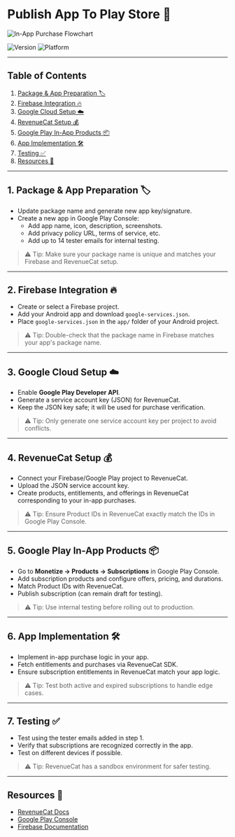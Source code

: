 # Publish App To Play Store 🚀

![In-App Purchase Flowchart](in_app_purchase_flowchart.png)

![Version](https://img.shields.io/badge/version-1.0-blue)
![Platform](https://img.shields.io/badge/platform-Android-green)

---

## Table of Contents
1. [Package & App Preparation 🏷️](#1-package--app-preparation-🏷️)
2. [Firebase Integration 🔥](#2-firebase-integration-🔥)
3. [Google Cloud Setup ☁️](#3-google-cloud-setup-☁️)
4. [RevenueCat Setup 💰](#4-revenuecat-setup-💰)
5. [Google Play In-App Products 📦](#5-google-play-in-app-products-📦)
6. [App Implementation 🛠️](#6-app-implementation-🛠️)
7. [Testing ✅](#7-testing-✅)
8. [Resources 🔗](#resources-🔗)

---

## 1. Package & App Preparation 🏷️
- Update package name and generate new app key/signature.
- Create a new app in Google Play Console:
  - Add app name, icon, description, screenshots.
  - Add privacy policy URL, terms of service, etc.
  - Add up to 14 tester emails for internal testing.

> ⚠️ Tip: Make sure your package name is unique and matches your Firebase and RevenueCat setup.

---

## 2. Firebase Integration 🔥
- Create or select a Firebase project.
- Add your Android app and download `google-services.json`.
- Place `google-services.json` in the `app/` folder of your Android project.

> ⚠️ Tip: Double-check that the package name in Firebase matches your app's package name.

---

## 3. Google Cloud Setup ☁️
- Enable **Google Play Developer API**.
- Generate a service account key (JSON) for RevenueCat.
- Keep the JSON key safe; it will be used for purchase verification.

> ⚠️ Tip: Only generate one service account key per project to avoid conflicts.

---

## 4. RevenueCat Setup 💰
- Connect your Firebase/Google Play project to RevenueCat.
- Upload the JSON service account key.
- Create products, entitlements, and offerings in RevenueCat corresponding to your in-app purchases.

> ⚠️ Tip: Ensure Product IDs in RevenueCat exactly match the IDs in Google Play Console.

---

## 5. Google Play In-App Products 📦
- Go to **Monetize → Products → Subscriptions** in Google Play Console.
- Add subscription products and configure offers, pricing, and durations.
- Match Product IDs with RevenueCat.
- Publish subscription (can remain draft for testing).

> ⚠️ Tip: Use internal testing before rolling out to production.

---

## 6. App Implementation 🛠️
- Implement in-app purchase logic in your app.
- Fetch entitlements and purchases via RevenueCat SDK.
- Ensure subscription entitlements in RevenueCat match your app logic.

> ⚠️ Tip: Test both active and expired subscriptions to handle edge cases.

---

## 7. Testing ✅
- Test using the tester emails added in step 1.
- Verify that subscriptions are recognized correctly in the app.
- Test on different devices if possible.

> ⚠️ Tip: RevenueCat has a sandbox environment for safer testing.

---

## Resources 🔗
- [RevenueCat Docs](https://www.revenuecat.com/docs)
- [Google Play Console](https://play.google.com/console)
- [Firebase Documentation](https://firebase.google.com/docs)
